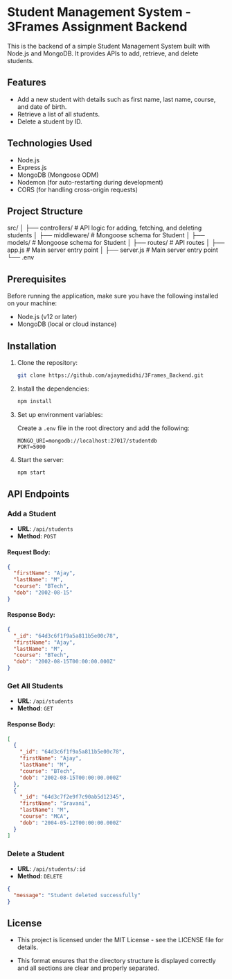 # Student Management System - 3Frames Assignment Backend

This is the backend of a simple Student Management System built with Node.js and MongoDB. It provides APIs to add, retrieve, and delete students.

## Features

- Add a new student with details such as first name, last name, course, and date of birth.
- Retrieve a list of all students.
- Delete a student by ID.

## Technologies Used

- Node.js
- Express.js
- MongoDB (Mongoose ODM)
- Nodemon (for auto-restarting during development)
- CORS (for handling cross-origin requests)

## Project Structure

src/
│
├── controllers/  # API logic for adding, fetching, and deleting students
│
├── middleware/   # Mongoose schema for Student
│
├── models/       # Mongoose schema for Student
│
├── routes/       # API routes
│
├── app.js        # Main server entry point
│
├── server.js     # Main server entry point
└── .env


## Prerequisites

Before running the application, make sure you have the following installed on your machine:

- Node.js (v12 or later)
- MongoDB (local or cloud instance)

## Installation

1. Clone the repository:

    ```sh
    git clone https://github.com/ajaymedidhi/3Frames_Backend.git
    ```

2. Install the dependencies:

    ```sh
    npm install
    ```

3. Set up environment variables:

    Create a `.env` file in the root directory and add the following:

    ```
    MONGO_URI=mongodb://localhost:27017/studentdb
    PORT=5000
    ```

4. Start the server:

    ```sh
    npm start
    ```
## API Endpoints

### Add a Student
- **URL**: `/api/students`
- **Method**: `POST`

#### Request Body:
```json
{
  "firstName": "Ajay",
  "lastName": "M",
  "course": "BTech",
  "dob": "2002-08-15"
}
```

#### Response Body:
```json
{
  "_id": "64d3c6f1f9a5a811b5e00c78",
  "firstName": "Ajay",
  "lastName": "M",
  "course": "BTech",
  "dob": "2002-08-15T00:00:00.000Z"
}
```

### Get All Students

- **URL**: `/api/students`
- **Method**: `GET`

#### Response Body:

```json
[
  {
    "_id": "64d3c6f1f9a5a811b5e00c78",
    "firstName": "Ajay",
    "lastName": "M",
    "course": "BTech",
    "dob": "2002-08-15T00:00:00.000Z"
  },
  {
    "_id": "64d3c7f2e9f7c90ab5d12345",
    "firstName": "Sravani",
    "lastName": "M",
    "course": "MCA",
    "dob": "2004-05-12T00:00:00.000Z"
  }
]
```
### Delete a Student

- **URL**: `/api/students/:id`
- **Method**: `DELETE`

```json
{
  "message": "Student deleted successfully"
}
```

## License

  - This project is licensed under the MIT License - see the LICENSE file for details.
  
  - This format ensures that the directory structure is displayed correctly and all sections are clear and properly separated.







